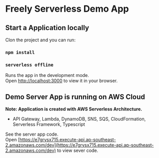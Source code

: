 # Freely Serverless Demo App


## Start a Application locally

Clon the project and you can run:

### `npm install`
### `serverless offline`

Runs the app in the development mode.\
Open [http://localhost:3000](http://localhost:3000) to view it in your browser.


## Demo Server App is running on AWS Cloud

**Note: Application is created with AWS Serverless Architecture.**
 - API Gateway, Lambda, DynamoDB, SNS, SQS, CloudFormation, Serverless Framework, Typescript

See the server app code.\
Open [https://e7grysx715.execute-api.ap-southeast-2.amazonaws.com/dev](https://e7grysx715.execute-api.ap-southeast-2.amazonaws.com/dev) to view sever code.
